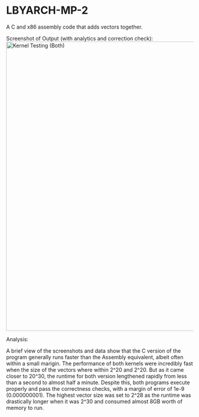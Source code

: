 # LBYARCH-MP-2
A C and x86 assembly code that adds vectors together.

Screenshot of Output (with analytics and correction check):
<img width="648" height="777" alt="Kernel Testing (Both)" src="https://github.com/user-attachments/assets/07bc1acb-3b1e-4c5f-9c40-19a6b74ecc3e" />


Analysis:


A brief view of the screenshots and data show that the C version of the program generally runs faster than the Assembly equivalent, albeit often within a small marigin. The performance of both kernels were incredibly fast when the size of the vectors where within 2^20 and 2^20. But as it came closer to 20^30, the runtime for both version lengthened rapidly from less than a second to almost half a minute. Despite this, both programs execute properly and pass the correctness checks, with a margin of error of 1e-9 (0.000000001). The highest vector size was set to 2^28 as the runtime was drastically longer when it was 2^30 and consumed almost 8GB worth of memory to run.
